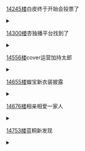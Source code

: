 [14245楼](https://bbs.nga.cn/read.php?tid=27130525&page=713#l14245)白皮终于开始会投票了

<details>
  <summary></summary>
  
  不是，你们签名都征集完了才搞这投票，顺序是不是反了<img src="https://img4.nga.178.com/ngabbs/post/smile/ac31.png"></img>发呀怂个蛋<img src="https://img4.nga.178.com/ngabbs/post/smile/ac20.png"></img>

  <img src="https://img.nga.178.com/attachments/mon_202106/22/-zue37Q2o-5sd2ZyT3cShs-ou.jpg.medium.jpg"></img>
  
</details>

[14300楼](https://bbs.nga.cn/read.php?tid=27130525&page=716#l14300)杏独播平台找到了

<details>
  <summary></summary>
  
  假新闻速报：yagoo说的杏独占的直播平台找到了<img src="https://img4.nga.178.com/ngabbs/post/smile/ac15.png"></img>

  <img src="https://img.nga.178.com/attachments/mon_202106/22/-zue37Q2o-jmc3ZaT3cSu0-h9.jpg.medium.jpg"></img>
  
</details>

[14556楼](https://bbs.nga.cn/read.php?tid=27130525&page=728#l14556)cover运营加持太郎

<details>
  <summary></summary>
  
  虫不虫宝我不知道 但是5ch的蝗串好像捞到了些奇怪的东西

  加持太郎 原wg员工 也与rog日本分部有过密切关系 现Cover运营

  因为违反了当时的紧急事态 在2020年4月3号外出聚餐发推后被炎上

  yysy 这孙子的推特全是吃吃喝喝 还有打游戏<img src="https://img4.nga.178.com/ngabbs/post/smile/ac44.png"></img>

  <img src="https://img.nga.178.com/attachments/mon_202106/22/-zue37Q2o-ghujK1eT3cSmb-aj.jpg"></img>

  <img src="https://img.nga.178.com/attachments/mon_202106/22/-zue37Q2o-4by4Z26T3cSjh-xa.png"></img>
  
</details>

[14655楼](https://bbs.nga.cn/read.php?tid=27130525&page=733#l14655)蝗宝新衣装披露

<details>
  <summary></summary>
  
  > 你们都猜白无垢，说不准是兔田囚服系列第二弹，铁处女阿蝗呢<img src="https://img4.nga.178.com/ngabbs/post/smile/ac15.png"></img>我是越看越像，谁给p个啊

  <img src="https://img4.nga.178.com/ngabbs/post/smile/ac15.png"></img>p完了转手就成meme 这下桐生会了

  <img src="https://img.nga.178.com/attachments/mon_202106/22/-zue37Q2o-blp6K28T3cSi2-a6.jpg.medium.jpg"></img>意思意思
  
</details>

[14676楼](https://bbs.nga.cn/read.php?tid=27130525&page=734#l14676)相亲相爱一家人

<details>
  <summary></summary>
  
  > <img src="https://img4.nga.178.com/ngabbs/post/smile/ac15.png"></img>喷射割割，证婚人孙天皇，鸡你太美做伴郎，郑爽做伴娘

  齐齐整整一家人是吧？<img src="https://img4.nga.178.com/ngabbs/post/smile/ac15.png"></img>

  <details>
    <summary> syl，翻出了个图，WARNING</summary>
    <img src="https://img.nga.178.com/attachments/mon_202106/22/-zue37Q2o-4r31KvT1kShs-dc.jpg"></img>
  </details>
  
</details>

[14753楼](https://bbs.nga.cn/read.php?tid=27130525&page=738#l14753)蓝桐新发现

<details>
  <summary></summary>
  
  科技组在吗<img src="https://img.nga.178.com/attachments/mon_202106/22/-zue37Q2o-id78K25T3cSpo-8b.jpg.medium.jpg"></img>
  
</details>